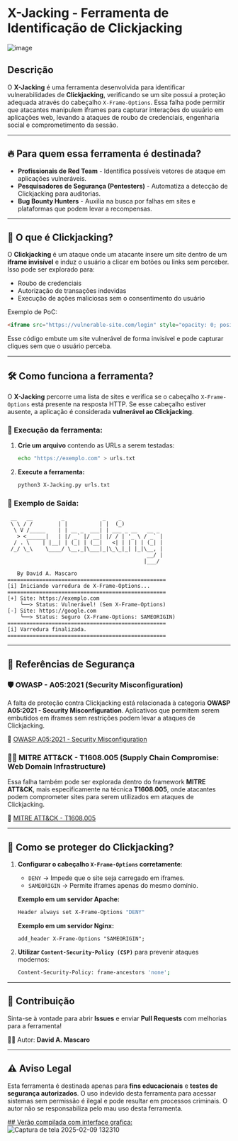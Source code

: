 # X-Jacking - Ferramenta de Identificação de Clickjacking

![image](https://github.com/user-attachments/assets/60eb483b-7e69-4615-9fc0-87ed1a3244e5)

## Descrição
O **X-Jacking** é uma ferramenta desenvolvida para identificar vulnerabilidades de **Clickjacking**, verificando se um site possui a proteção adequada através do cabeçalho `X-Frame-Options`. Essa falha pode permitir que atacantes manipulem iframes para capturar interações do usuário em aplicações web, levando a ataques de roubo de credenciais, engenharia social e comprometimento da sessão.

---

## 🔥 Para quem essa ferramenta é destinada?

- **Profissionais de Red Team** - Identifica possíveis vetores de ataque em aplicações vulneráveis.
- **Pesquisadores de Segurança (Pentesters)** - Automatiza a detecção de Clickjacking para auditorias.
- **Bug Bounty Hunters** - Auxilia na busca por falhas em sites e plataformas que podem levar a recompensas.

---

## 🚨 O que é Clickjacking?

O **Clickjacking** é um ataque onde um atacante insere um site dentro de um **iframe invisível** e induz o usuário a clicar em botões ou links sem perceber. Isso pode ser explorado para:

- Roubo de credenciais
- Autorização de transações indevidas
- Execução de ações maliciosas sem o consentimento do usuário

Exemplo de PoC:
```html
<iframe src="https://vulnerable-site.com/login" style="opacity: 0; position: absolute; top: 0; left: 0; width: 100%; height: 100%;"></iframe>
```

Esse código embute um site vulnerável de forma invisível e pode capturar cliques sem que o usuário perceba.

---

## 🛠️ Como funciona a ferramenta?

O **X-Jacking** percorre uma lista de sites e verifica se o cabeçalho `X-Frame-Options` está presente na resposta HTTP. Se esse cabeçalho estiver ausente, a aplicação é considerada **vulnerável ao Clickjacking**.

### 🔹 Execução da ferramenta:

1. **Crie um arquivo** contendo as URLs a serem testadas:
   ```sh
   echo "https://exemplo.com" > urls.txt
   ```

2. **Execute a ferramenta:**
   ```sh
   python3 X-Jacking.py urls.txt
   ```

### 📌 Exemplo de Saída:
```
 __   __         _            _    _             
 \ \ / /        | |          | |  (_)            
  \ V /_____    | | __ _  ___| | ___ _ __   __ _
   > <______|   | |/ _` |/ __| |/ / | '_ \ / _` |
  / . \    | |__| | (_| | (__|   <| | | | | (_| |
 /_/ \_\    \____/ \__,_|\___|_|\_\_|_| |_|\__, |
                                            __/ |
                                           |___/  

   By David A. Mascaro
==================================================
[i] Iniciando varredura de X-Frame-Options...
==================================================
[+] Site: https://exemplo.com
    ╰──> Status: Vulnerável! (Sem X-Frame-Options)
[-] Site: https://google.com
    ╰──> Status: Seguro (X-Frame-Options: SAMEORIGIN)
==================================================
[i] Varredura finalizada.
==================================================
```

---

## 📖 Referências de Segurança

### 🛡️ OWASP - A05:2021 (Security Misconfiguration)
A falta de proteção contra Clickjacking está relacionada à categoria **OWASP A05:2021 - Security Misconfiguration**. Aplicativos que permitem serem embutidos em iframes sem restrições podem levar a ataques de Clickjacking.

🔗 [OWASP A05:2021 - Security Misconfiguration](https://owasp.org/Top10/A05_2021-Security_Misconfiguration/)

### 🕵️‍♂️ MITRE ATT&CK - T1608.005 (Supply Chain Compromise: Web Domain Infrastructure)
Essa falha também pode ser explorada dentro do framework **MITRE ATT&CK**, mais especificamente na técnica **T1608.005**, onde atacantes podem comprometer sites para serem utilizados em ataques de Clickjacking.

🔗 [MITRE ATT&CK - T1608.005](https://attack.mitre.org/techniques/T1608/005/)

---

## 🔐 Como se proteger do Clickjacking?

1. **Configurar o cabeçalho `X-Frame-Options` corretamente**:
   - `DENY` → Impede que o site seja carregado em iframes.
   - `SAMEORIGIN` → Permite iframes apenas do mesmo domínio.

   **Exemplo em um servidor Apache:**
   ```sh
   Header always set X-Frame-Options "DENY"
   ```

   **Exemplo em um servidor Nginx:**
   ```nginx
   add_header X-Frame-Options "SAMEORIGIN";
   ```

2. **Utilizar `Content-Security-Policy (CSP)`** para prevenir ataques modernos:
   ```sh
   Content-Security-Policy: frame-ancestors 'none';
   ```

---

## 🤝 Contribuição
Sinta-se à vontade para abrir **Issues** e enviar **Pull Requests** com melhorias para a ferramenta!

👨‍💻 Autor: **David A. Mascaro**

---

## ⚠️ Aviso Legal
Esta ferramenta é destinada apenas para **fins educacionais** e **testes de segurança autorizados**. O uso indevido desta ferramenta para acessar sistemas sem permissão é ilegal e pode resultar em processos criminais. O autor não se responsabiliza pelo mau uso desta ferramenta.

[## Verão compilada com interface grafica: 
](https://github.com/Hackingstati0n/X-Jacking/releases/tag/Binario)![Captura de tela 2025-02-09 132310](https://github.com/user-attachments/assets/8867cb37-a3e5-4b16-be0a-f775b9f4fc5a)


